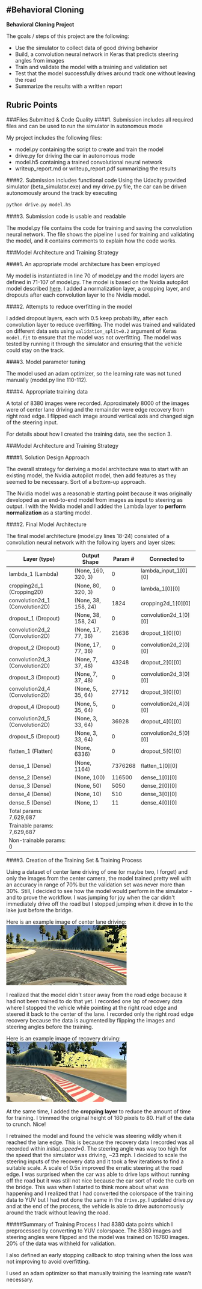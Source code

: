 #**Behavioral Cloning** 
---

**Behavioral Cloning Project**

The goals / steps of this project are the following:
* Use the simulator to collect data of good driving behavior
* Build, a convolution neural network in Keras that predicts steering angles from images
* Train and validate the model with a training and validation set
* Test that the model successfully drives around track one without leaving the road
* Summarize the results with a written report

## Rubric Points
###Files Submitted & Code Quality
####1. Submission includes all required files and can be used to run the simulator in autonomous mode

My project includes the following files:

- model.py containing the script to create and train the model
- drive.py for driving the car in autonomous mode
- model.h5 containing a trained convolutional neural network 
- writeup_report.md or writeup_report.pdf summarizing the results

####2. Submission includes functional code
Using the Udacity provided simulator (beta_simulator.exe) and my drive.py file, the car can be driven autonomously around the track by executing 
```sh
python drive.py model.h5
```

####3. Submission code is usable and readable

The model.py file contains the code for training and saving the convolution neural network. The file shows the pipeline I used for training and validating the model, and it contains comments to explain how the code works.

###Model Architecture and Training Strategy

####1. An appropriate model architecture has been employed

My model is instantiated in line 70 of model.py and the model layers are defined in 71-107 of model.py.  The model is based on the Nvidia autopilot model described [here](https://arxiv.org/pdf/1604.07316.pdf).  I added a normalization layer, a cropping layer, and dropouts after each convolution layer to the Nvidia model.

####2. Attempts to reduce overfitting in the model

I added dropout layers, each with 0.5 keep probability, after each convolution layer to reduce overfitting.  The model was trained and validated on different data sets using `validation_split=0.2` argument of Keras `model.fit` to ensure that the model was not overfitting.  The model was tested by running it through the simulator and ensuring that the vehicle could stay on the track.

####3. Model parameter tuning

The model used an adam optimizer, so the learning rate was not tuned manually (model.py line 110-112).

####4. Appropriate training data

A total of 8380 images were recorded.  Approximately 8000 of the images were of center lane driving and the remainder were edge recovery from right road edge.  I flipped each image around vertical axis and changed sign of the steering input. 

For details about how I created the training data, see the section 3. 

###Model Architecture and Training Strategy

####1. Solution Design Approach

The overall strategy for deriving a model architecture was to start with an existing model, the Nvidia autopilot model, then add features as they seemed to be necessary.  Sort of a bottom-up approach.

The Nvidia model was a reasonable starting point because it was originally developed as an end-to-end model from images as input to steering as output.  I with the Nvidia model and I added the Lambda layer to **perform normalization** as a starting model.

####2. Final Model Architecture

The final model architecture (model.py lines 18-24) consisted of a convolution neural network with the following layers and layer sizes:

|  Layer (type)                    | Output Shape         |  Param #     | Connected to                 |
|----------------------------------|----------------------| -------------| -----------------------------|                     
| lambda_1 (Lambda)                | (None, 160, 320, 3)  |  0           | lambda_input_1[0][0]         |      
| cropping2d_1 (Cropping2D)        | (None, 80, 320, 3)   |  0           | lambda_1[0][0]               |       
| convolution2d_1 (Convolution2D)  | (None, 38, 158, 24)  |  1824        | cropping2d_1[0][0]           |     
| dropout_1 (Dropout)              | (None, 38, 158, 24)  |  0           | convolution2d_1[0][0]        |     
| convolution2d_2 (Convolution2D)  | (None, 17, 77, 36)   |  21636       | dropout_1[0][0]              |     
| dropout_2 (Dropout)              | (None, 17, 77, 36)   |  0           | convolution2d_2[0][0]        |     
| convolution2d_3 (Convolution2D)  | (None, 7, 37, 48)    |  43248       | dropout_2[0][0]              |     
| dropout_3 (Dropout)              | (None, 7, 37, 48)    |  0           | convolution2d_3[0][0]        |     
| convolution2d_4 (Convolution2D)  | (None, 5, 35, 64)    |  27712       | dropout_3[0][0]              |     
| dropout_4 (Dropout)              | (None, 5, 35, 64)    |  0           | convolution2d_4[0][0]        |     
| convolution2d_5 (Convolution2D)  | (None, 3, 33, 64)    |  36928       | dropout_4[0][0]              |     
| dropout_5 (Dropout)              | (None, 3, 33, 64)    |  0           | convolution2d_5[0][0]        |     
| flatten_1 (Flatten)              | (None, 6336)         |  0           | dropout_5[0][0]              |     
| dense_1 (Dense)                  | (None, 1164)         |  7376268     | flatten_1[0][0]              |     
| dense_2 (Dense)                  | (None, 100)          |  116500      | dense_1[0][0]                |     
| dense_3 (Dense)                  | (None, 50)           |  5050        | dense_2[0][0]                |     
| dense_4 (Dense)                  | (None, 10)           |  510         | dense_3[0][0]                |     
| dense_5 (Dense)                  | (None, 1)            |  11          | dense_4[0][0]                |     
| Total params: 7,629,687          |                      |              |                              | 
| Trainable params: 7,629,687      |                      |              |                              | 
| Non-trainable params: 0          |                      |              |                              | 

####3. Creation of the Training Set & Training Process

Using a dataset of center lane driving of one (or maybe two, I forget) and only the images from the center camera, the model trained pretty well with an accuracy in range of 70% but the validation set was never more than 30%.  Still, I decided to see how the model would perform in the simulator - and to prove the workflow.  I was jumping for joy when the car didn't immediately drive off the road but I stopped jumping when it drove in to the lake just before the bridge.

Here is an example image of center lane driving:
![Center lane driving](/my_test_data/IMG/center_2017_02_11_11_03_04_094.jpg "Center lane driving")

I realized that the model didn't steer away from the road edge because it had not been trained to do that yet.  I recorded one lap of recovery data where I stopped the vehicle while pointing at the right road edge and steered it back to the center of the lane.  I recorded only the right road edge recovery because the data is augmented by flipping the images and steering angles before the training.

Here is an example image of recovery driving:
![Recovery driving](/my_test_data/IMG/right_2017_02_12_08_21_20_953.jpg "Recovery driving")

At the same time, I added the **cropping layer** to reduce the amount of time for training.  I trimmed the original height of 160 pixels to 80.  Half of the data to crunch.  Nice!

I retrained the model and found the vehicle was steering wildly when it reached the lane edge.  This is because the recovery data I recorded was all recorded within *initial_speed=0*.  The steering angle was way too high for the speed that the simulator was driving, ~23 mph.  I decided to scale the steering inputs of the recovery data and it took a few iterations to find a suitable scale.  A scale of 0.5x improved the erratic steering at the road edge.  I was surprised when the car was able to drive laps without running off the road but it was still not nice because the car sort of rode the curb on the bridge.  This was when I started to think more about what was happening and I realized that I had converted the colorspace of the training data to YUV but I had not done the same in the `drive.py`.  I updated drive.py and at the end of the process, the vehicle is able to drive autonomously around the track without leaving the road.

#####Summary of Training Process
I had 8380 data points which I preprocessed by converting to YUV colorspace.  The 8380 images and steering angles were flipped and the model was trained on 16760 images.  20% of the data was withheld for validation.

I also defined an early stopping callback to stop training when the loss was not improving to avoid overfitting. 

I used an adam optimizer so that manually training the learning rate wasn't necessary.
